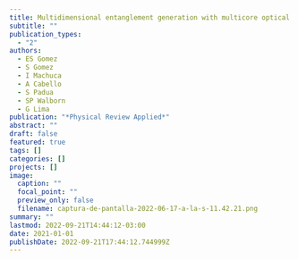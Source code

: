 ```yaml
---
title: Multidimensional entanglement generation with multicore optical fibers
subtitle: ""
publication_types:
  - "2"
authors:
  - ES Gomez
  - S Gomez
  - I Machuca
  - A Cabello
  - S Padua
  - SP Walborn
  - G Lima
publication: "*Physical Review Applied*"
abstract: ""
draft: false
featured: true
tags: []
categories: []
projects: []
image:
  caption: ""
  focal_point: ""
  preview_only: false
  filename: captura-de-pantalla-2022-06-17-a-la-s-11.42.21.png
summary: ""
lastmod: 2022-09-21T14:44:12-03:00
date: 2021-01-01
publishDate: 2022-09-21T17:44:12.744999Z
---
```

